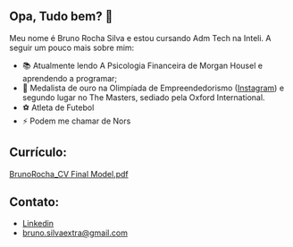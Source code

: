 ## Opa, Tudo bem? 👋

Meu nome é Bruno Rocha Silva e estou cursando Adm Tech na Inteli. A seguir um pouco mais sobre mim:

- 📚 Atualmente lendo A Psicologia Financeira de Morgan Housel e aprendendo a programar;
- 🥇 Medalista de ouro na Olimpíada de Empreendedorismo ([Instagram](https://www.instagram.com/olimpiada.oficial/)) e segundo lugar no The Masters, sediado pela Oxford International.
- ⚽ Atleta de Futebol
- ⚡ Podem me chamar de Nors

## Currículo:
[BrunoRocha_CV  Final Model.pdf](https://github.com/user-attachments/files/18367082/BrunoRocha_CV.Final.Model.pdf)

## Contato:
- [Linkedin](https://www.linkedin.com/in/bruno-rocha-silva-663860291?utm_source=share&utm_campaign=share_via&utm_content=profile&utm_medium=ios_app)
- bruno.silvaextra@gmail.com

